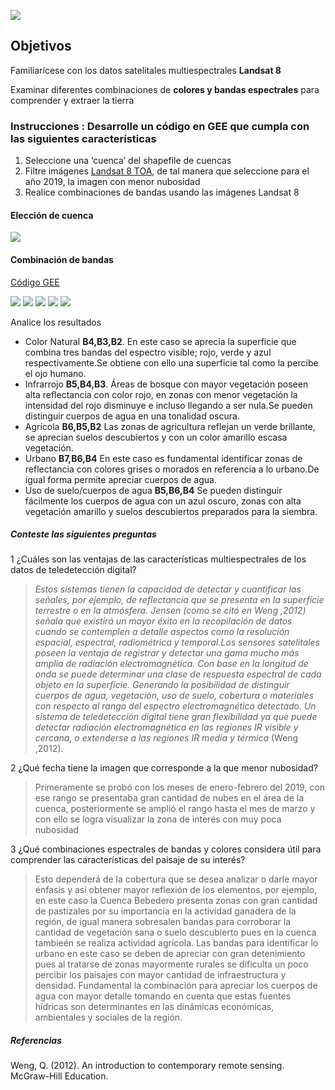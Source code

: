 ![](landsat.jpg)
## Objetivos
Familiarícese con los datos satelitales multiespectrales **Landsat 8**  

Examinar diferentes combinaciones de **colores y bandas espectrales** para comprender y extraer la tierra
### Instrucciones : Desarrolle un código en GEE que cumpla con las siguientes características
1.	Seleccione una ‘cuenca’ del shapefile de cuencas
2.	Filtre imágenes [Landsat 8 TOA](https://explorer.earthengine.google.com/#detail/LANDSAT%2FLC08%2FC01%2FT1_TOA), de tal manera que seleccione para el año 2019, la imagen con menor nubosidad
3.	Realice combinaciones de bandas usando las imágenes Landsat 8
#### Elección de cuenca 

![](Bebedero.png)

#### Combinación de bandas

[Código GEE](https://code.earthengine.google.com/e4d50d0954cac6e04bc3e50cef0b661e)

![](Natural.png)
![](Infra.png)
![](agri.png)
![](urb.png)
![](agua.png)

Analice los resultados
- Color Natural **B4,B3,B2**. En este caso se aprecia la superficie que combina tres bandas del espectro visible; rojo, verde y azul respectivamente.Se obtiene con ello una superficie tal como la percibe el ojo humano.
- Infrarrojo **B5,B4,B3**. Áreas de bosque con mayor vegetación poseen alta reflectancia con color rojo, en zonas con menor vegetación la intensidad del rojo disminuye e incluso llegando a ser nula.Se pueden distinguir cuerpos de agua en una tonalidad oscura.
- Agrícola **B6,B5,B2** Las zonas de agricultura reflejan un verde brillante, se aprecian suelos descubiertos y con un color amarillo escasa vegetación.
- Urbano **B7,B6,B4** En este caso es fundamental identificar zonas de reflectancia con colores grises o morados en referencia a lo urbano.De igual forma permite apreciar cuerpos de agua.
- Uso de suelo/cuerpos de agua **B5,B6,B4** Se pueden distinguir fácilmente los cuerpos de agua con un azul oscuro, zonas con alta vegetación amarillo y suelos descubiertos preparados para la siembra.


##### Conteste las siguientes preguntas
1	¿Cuáles son las ventajas de las características multiespectrales de los datos de teledetección digital?

>*Estos sistemas tienen la capacidad de detectar y cuantificar las señales, por ejemplo, de reflectancia que se presenta en la superficie terrestre o en la atmósfera. Jensen (como se citó en Weng ,2012) señala que existirá un mayor éxito en la recopilación de datos cuando se contemplen a detalle aspectos como la resolución espacial, espectral, radiométrica y temporal.Los sensores satelitales poseen la ventaja de registrar y detectar una gama mucho más amplia de radiación electromagnética. Con base en la longitud de onda se puede determinar una clase de respuesta espectral de cada objeto en la superficie. Generando la posibilidad de distinguir cuerpos de agua, vegetación, uso de suelo, cobertura o materiales con respecto al rango del espectro electromagnético detectado. Un sistema de teledetección digital tiene gran flexibilidad ya que puede detectar radiación electromagnética en las regiones IR visible y cercana, o extenderse a las regiones IR media y térmica*
(Weng ,2012).

2	¿Qué fecha tiene la imagen que corresponde a la que menor nubosidad?
> Primeramente se probó con los meses de enero-febrero del 2019, con ese rango se presentaba gran cantidad de nubes en el área de la cuenca, posteriormente se amplió el rango hasta el mes de marzo y con ello se logra visualizar la zona de interés con muy poca nubosidad 
 
3	¿Qué combinaciones espectrales de bandas y colores considera útil para comprender las características del paisaje de su interés?
> Esto dependerá de la cobertura que se desea analizar o darle mayor énfasis y así obtener mayor reflexión de los elementos, por ejemplo, en este caso la Cuenca Bebedero presenta zonas con gran cantidad de pastizales por su importancia en la actividad ganadera de la región, de igual manera sobresalen bandas para corroborar la cantidad de vegetación sana o suelo descubierto pues en la cuenca tambieén se realiza actividad agrícola. Las bandas para identificar lo urbano en este caso se deben de apreciar con gran detenimiento pues al tratarse de zonas mayormente rurales se dificulta un poco percibir los paisajes con mayor cantidad de infraestructura y densidad. Fundamental la combinación para apreciar los cuerpos de agua con mayor detalle tomando en cuenta que estas fuentes hídricas son determinantes en las dinámicas económicas, ambientales y sociales de la región. 
##### Referencias
Weng, Q. (2012). An introduction to contemporary remote sensing. McGraw-Hill Education.

